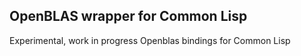 OpenBLAS wrapper for Common Lisp
--------------------------------
Experimental, work in progress Openblas bindings for Common Lisp